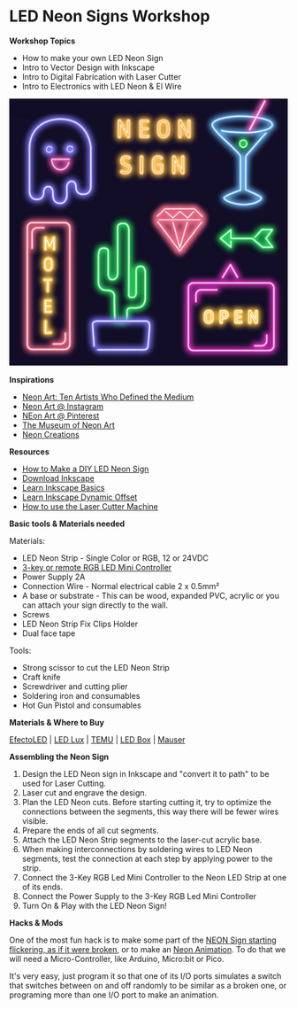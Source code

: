 # LED Neon Signs Workshop

**Workshop Topics**
* How to make your own LED Neon Sign
* Intro to Vector Design with Inkscape
* Intro to Digital Fabrication with Laser Cutter
* Intro to Electronics with LED Neon & El Wire

![NEON](https://github.com/lxmill/Neon-LED-Tags/blob/main/img/neon.png?raw=true)

**Inspirations**

* [Neon Art: Ten Artists Who Defined the Medium](https://magazine.artland.com/neon-art-ten-artists-who-defined-the-medium/)
* [Neon Art @ Instagram](https://www.instagram.com/neon__art/?hl=en)
* [NEon Art @ Pinterest](https://www.pinterest.com/boardofanintrovert/neon-art/)
* [The Museum of Neon Art](https://www.neonmona.org/)
* [Neon Creations](https://www.neoncreations.co.uk/pages/neon-art)

**Resources**
* [How to Make a DIY LED Neon Sign](https://www.ledyilighting.com/pt/how-to-make-a-diy-led-neon-sign/)
* [Download Inkscape](https://inkscape.org/)
* [Learn Inkscape Basics](http://www.oficinasdoconvento.com/doku/doku.php?id=documentacao:inkscape)
* [Learn Inkscape Dynamic Offset](https://youtu.be/om3I45Bg5Xs?si=mv1EVnH5Kvmy62tC)
* [How to use the Laser Cutter Machine](http://www.oficinasdoconvento.com/doku/doku.php?id=documentacao:laser)

**Basic tools & Materials needed**

Materials:

* LED Neon Strip - Single Color or RGB, 12 or 24VDC
* [3-key or remote RGB LED Mini Controller](https://www.temu.com/pt-en/led-lights-with-3-key-monochrome-and-3-key-rgb-controller-for-rgb-led-strip-lights-g-601099530646095.html)
* Power Supply 2A
* Connection Wire - Normal electrical cable 2 x 0.5mm²
* A base or substrate - This can be wood, expanded PVC, acrylic or you can attach your sign directly to the wall.
* Screws
* LED Neon Strip Fix Clips Holder
* Dual face tape

Tools:

* Strong scissor to cut the LED Neon Strip
* Craft knife
* Screwdriver and cutting plier
* Soldering iron and consumables
* Hot Gun Pistol and consumables


**Materials & Where to Buy**

[EfectoLED](https://www.efectoled.com/pt/?search&query=neon) | [LED Lux](https://www.ledlux.pt/epages/ea9822.sf/pt_PT/?ObjectPath=/Shops/ea9822/Categories/Fitas_LED/Neon_LED) | [TEMU](https://www.temu.com/search_result.html?search_key=Neon%20Light&search_method=user) | [LED Box](https://www.ledbox.es/pt/iluminacao-led/led-neon-flex) | [Mauser](https://mauser.pt)

**Assembling the Neon Sign**

1. Design the LED Neon sign in Inkscape and "convert it to path" to be used for Laser Cutting.
2. Laser cut and engrave the design.
3. Plan the LED Neon cuts. Before starting cutting it, try to optimize the connections between the segments, this way there will be fewer wires visible.
4. Prepare the ends of all cut segments.
5. Attach the LED Neon Strip segments to the laser-cut acrylic base.
6. When making interconnections by soldering wires to LED Neon segments, test the connection at each step by applying power to the strip.
7. Connect the 3-Key RGB Led Mini Controller to the Neon LED Strip at one of its ends.
8. Connect the Power Supply to the 3-Key RGB Led Mini Controller
9. Turn On & Play with the LED Neon Sign!



**Hacks & Mods**

One of the most fun hack is to make some part of the [NEON Sign starting flickering, as if it were broken](https://packaged-media.redd.it/c3njt9h5bfp61/pb/m2-res_1080p.mp4?m=DASHPlaylist.mpd&v=1&e=1701302400&s=2a4ae877cdd2963059a9dbd97e02caa254a08c66#t=0), or to make an [Neon Animation](https://youtu.be/XWqpawg0W60?si=L58ajkBC08djIhpI). To do that we will need a Micro-Controller, like Arduino, Micro:bit or Pico.


It's very easy, just program it so that one of its I/O ports simulates a switch that switches between on and off randomly to be similar as a broken one, or programing more than one I/O port to make an animation.





